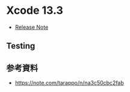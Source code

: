 # Xcode 13.3
 - [Release Note](https://developer.apple.com/documentation/Xcode-Release-Notes/xcode-13_3-release-notes)

## Testing


## 参考資料
 - https://note.com/tarappo/n/na3c50cbc2fab
